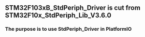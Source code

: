 ## STM32F103xB_StdPeriph_Driver is cut from STM32F10x_StdPeriph_Lib_V3.6.0
### The purpose is to use StdPeriph_Driver in PlatformIO